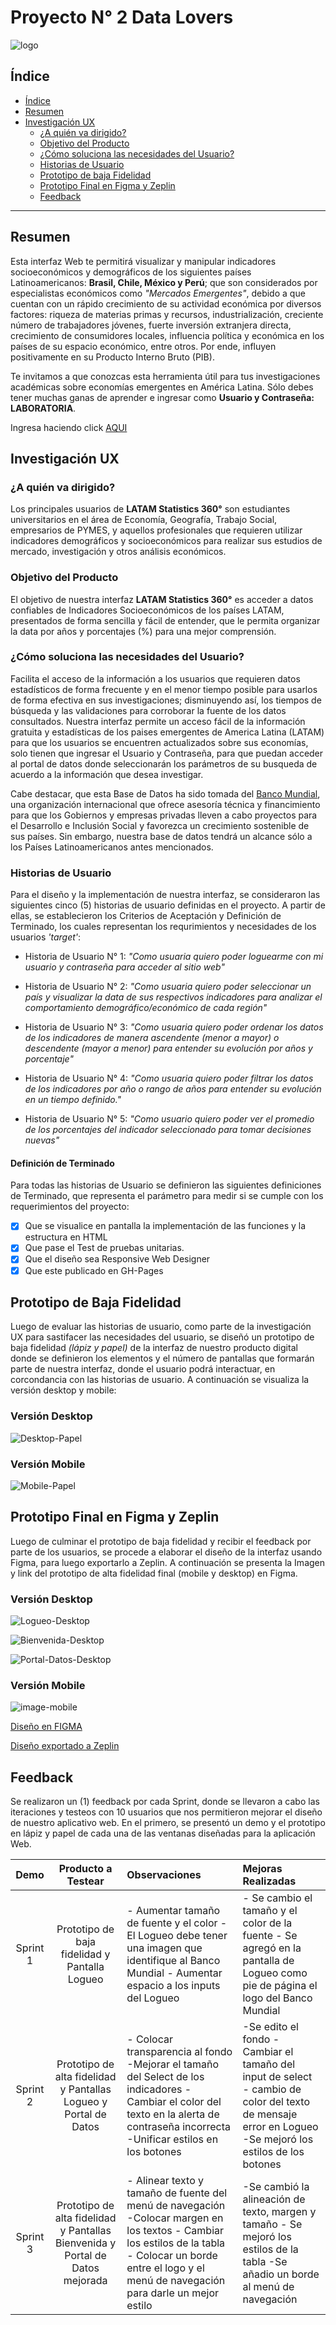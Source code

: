 # Proyecto N° 2 Data Lovers
![logo](https://user-images.githubusercontent.com/50186958/61752076-1d3d2680-ad70-11e9-8767-8c0faf674552.png)

## Índice

- [Índice](#índice)
- [Resumen](#resumen)
- [Investigación UX](#investigación-UX)
    - [¿A quién va dirigido?](#¿A-quién-va-dirigido?)
    - [Objetivo del Producto](#Objetivo-del-Producto)
    - [¿Cómo soluciona las necesidades del Usuario?](#¿Cómo-soluciona-las-necesidades-del-Usuario?)
    - [Historias de Usuario](#historias-de-usuario)
    - [Prototipo de baja Fidelidad](#prototipo-de-baja-fidelidad)
    - [Prototipo Final en Figma y Zeplin](#prototipo-final-en-figma-y-Zeplin)
    - [Feedback](#feedback)



***

## Resumen
Esta interfaz Web te permitirá visualizar y manipular indicadores socioeconómicos y demográficos de los siguientes países Latinoamericanos: **Brasil, Chile, México y Perú**; que son considerados por especialistas económicos como _"Mercados Emergentes"_, debido a que cuentan con un rápido crecimiento de su actividad económica por diversos factores: riqueza de materias primas y recursos, industrialización, creciente número de trabajadores jóvenes, fuerte inversión extranjera directa, crecimiento de consumidores locales, influencia política y económica en los países de su espacio económico, entre otros. Por ende, influyen positivamente en su Producto Interno Bruto (PIB).

Te invitamos a que conozcas esta herramienta útil para tus investigaciones académicas sobre economías emergentes en América Latina. Sólo debes tener muchas ganas de aprender e ingresar como **Usuario y Contraseña: LABORATORIA**.

Ingresa haciendo click [AQUI](https://yeniree17.github.io/LIM010-data-lovers/src)

## Investigación UX
### ¿A quién va dirigido?
Los principales usuarios de **LATAM Statistics 360°** son estudiantes universitarios en el área de Economía, Geografía, Trabajo Social, empresarios de PYMES, y aquellos profesionales que requieren utilizar indicadores demográficos y socioeconómicos para realizar sus estudios de mercado, investigación y otros análisis económicos.

### Objetivo del Producto
El objetivo de nuestra interfaz **LATAM Statistics 360°** es acceder a datos confiables de Indicadores Socioeconómicos de los países LATAM, presentados de forma sencilla y fácil de entender, que le permita organizar la data por años y porcentajes (%) para una mejor comprensión.

### ¿Cómo soluciona las necesidades del Usuario?
Facilita el acceso de la información a los usuarios que requieren datos estadísticos de forma frecuente y en el menor tiempo posible para usarlos de forma efectiva en sus investigaciones; disminuyendo así, los tiempos de búsqueda y las validaciones para corroborar la fuente de los datos consultados. Nuestra interfaz permite un acceso fácil de la información gratuita y estadísticas de los paises emergentes de America Latina (LATAM) para que los usuarios se encuentren actualizados sobre sus economías, solo tienen que ingresar el Usuario y Contraseña, para que puedan acceder al portal de datos donde seleccionarán los parámetros de su busqueda de acuerdo a la información que desea investigar.

Cabe destacar, que esta Base de Datos ha sido tomada del [Banco Mundial](https://www.bancomundial.org/), una organización internacional que ofrece asesoría técnica y financimiento para que los Gobiernos y empresas privadas lleven a cabo proyectos para el Desarrollo e Inclusión Social y favorezca un crecimiento sostenible de sus países. Sin embargo, nuestra base de datos tendrá un alcance sólo a los Países Latinoamericanos antes mencionados. 

### Historias de Usuario
Para el diseño y la implementación de nuestra interfaz, se consideraron las siguientes cinco (5) historias de usuario definidas en el proyecto. A partir de ellas, se establecieron los Criterios de Aceptación y Definición de Terminado, los cuales representan los requrimientos y necesidades de los usuarios _'target'_:
- Historia de Usuario N° 1: _"Como usuaria quiero poder loguearme con mi usuario y contraseña para acceder al sitio web"_ 

- Historia de Usuario N° 2: _"Como usuaria quiero poder seleccionar un país y visualizar la data de sus respectivos indicadores para analizar el comportamiento demográfico/económico de cada región"_ 
 
- Historia de Usuario N° 3: _"Como usuaria quiero poder ordenar los datos de los indicadores de manera ascendente (menor a mayor) o descendente (mayor a menor) para entender su evolución por años y porcentaje"_

- Historia de Usuario N° 4: _"Como usuaria quiero poder filtrar los datos de los indicadores por año o rango de años para entender su evolución en un tiempo definido."_

- Historia de Usuario N° 5: _"Como usuario quiero poder ver el promedio de los porcentajes del indicador seleccionado para tomar decisiones nuevas"_

#### Definición de Terminado
Para todas las historias de Usuario se definieron las siguientes definiciones de Terminado, que representa el parámetro para medir si se cumple con los requerimientos del proyecto: 
- [x] Que se visualice en pantalla la implementación de las funciones y la estructura en HTML
- [x] Que pase el Test de pruebas unitarias.
- [x] Que el diseño sea Responsive Web Designer
- [x] Que este publicado en GH-Pages

## Prototipo de Baja Fidelidad
Luego de evaluar las historias de usuario, como parte de la investigación UX para sastifacer las necesidades del usuario, se diseñó un prototipo de baja fidelidad *(lápiz y papel)* de la interfaz de nuestro producto digital donde se definieron los elementos y el número de pantallas que formarán parte de nuestra interfaz, donde el usuario podrá interactuar, en corcondancia con las historias de usuario. A continuación se visualiza la versión desktop y mobile:

### Versión Desktop
![Desktop-Papel](https://user-images.githubusercontent.com/50186958/60815784-fa025c80-a15d-11e9-899c-515ad17eb581.jpeg)

### Versión Mobile
![Mobile-Papel](https://user-images.githubusercontent.com/50186958/60816132-a5131600-a15e-11e9-834a-70af78dba3e6.jpeg)

## Prototipo Final en Figma y Zeplin
Luego de culminar el prototipo de baja fidelidad y recibir el feedback por parte de los usuarios, se procede a elaborar el diseño de la interfaz usando Figma, para luego exportarlo a Zeplin.
A continuación se presenta la Imagen y link del prototipo de alta fidelidad final (mobile y desktop) en Figma.

### Versión Desktop
![Logueo-Desktop](https://user-images.githubusercontent.com/50186958/61759512-440a5580-ad8e-11e9-8696-90ded5352d86.png)

![Bienvenida-Desktop](https://user-images.githubusercontent.com/50186958/61759591-70be6d00-ad8e-11e9-82b3-6b4b300ae251.png)

![Portal-Datos-Desktop](https://user-images.githubusercontent.com/50186958/61759678-a3686580-ad8e-11e9-9128-6a75fd9d8df0.png)

### Versión Mobile
![image-mobile](https://user-images.githubusercontent.com/50186958/61759739-d6125e00-ad8e-11e9-915c-6c0631a13fa8.png)

[Diseño en FIGMA](https://www.figma.com/file/Ra64evFuBm5ixXRYDjIQOvtz/Proyecto-Data-Lovers?node-id=19%3A0)

[Diseño exportado a Zeplin](https://zpl.io/ankBB0A)

## Feedback
Se realizaron un (1) feedback por cada Sprint, donde se llevaron a cabo las iteraciones y testeos con 10 usuarios que nos permitieron mejorar el diseño de nuestro aplicativo web. En el primero, se presentó un demo y el prototipo en lápiz y papel de cada una de las ventanas diseñadas para la aplicación Web. 

| Demo | Producto a Testear | Observaciones | Mejoras Realizadas |
| :-------: | :--------: | :------------ | :------------ |
| Sprint 1   | Prototipo de baja fidelidad y Pantalla Logueo       | - Aumentar tamaño de fuente y el color  - El Logueo debe tener una imagen que identifique al Banco Mundial - Aumentar espacio a los inputs del Logueo |- Se cambio el tamaño y el color de la fuente - Se agregó en la pantalla de Logueo como pie de página el logo del Banco Mundial|
| Sprint 2   | Prototipo de alta fidelidad y Pantallas Logueo y Portal de Datos | - Colocar transparencia al fondo -Mejorar el tamaño del Select de los indicadores - Cambiar el color del texto en la alerta de contraseña incorrecta -Unificar estilos en los botones | -Se edito el fondo - Cambiar el tamaño del input de select - cambio de color del texto de mensaje error en Logueo -Se mejoró los estilos de los botones|
| Sprint 3   | Prototipo de alta fidelidad y Pantallas Bienvenida y Portal de Datos mejorada| - Alinear texto y tamaño de fuente del menú de navegación -Colocar margen en los textos - Cambiar los estilos de la tabla - Colocar un borde entre el logo y el menú de navegación para darle un mejor estilo|-Se cambió la alineación de texto, margen y tamaño - Se mejoró los estilos de la tabla -Se añadio un borde al menú de navegación|